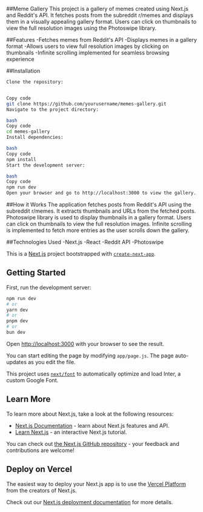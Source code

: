 ##Meme Gallery
This project is a gallery of memes created using Next.js and Reddit's API. It fetches posts from the subreddit r/memes and displays them in a visually appealing gallery format. Users can click on thumbnails to view the full resolution images using the Photoswipe library.

##Features
-Fetches memes from Reddit's API
-Displays memes in a gallery format
-Allows users to view full resolution images by clicking on thumbnails
-Infinite scrolling implemented for seamless browsing experience

##Installation

```bash
Clone the repository:


Copy code
git clone https://github.com/yourusername/memes-gallery.git
Navigate to the project directory:

bash
Copy code
cd memes-gallery
Install dependencies:

bash
Copy code
npm install
Start the development server:

bash
Copy code
npm run dev
Open your browser and go to http://localhost:3000 to view the gallery.
```

##How it Works
The application fetches posts from Reddit's API using the subreddit r/memes.
It extracts thumbnails and URLs from the fetched posts.
Photoswipe library is used to display thumbnails in a gallery format.
Users can click on thumbnails to view the full resolution images.
Infinite scrolling is implemented to fetch more entries as the user scrolls down the gallery.


##Technologies Used
-Next.js
-React
-Reddit API
-Photoswipe



This is a [Next.js](https://nextjs.org/) project bootstrapped with [`create-next-app`](https://github.com/vercel/next.js/tree/canary/packages/create-next-app).

## Getting Started

First, run the development server:

```bash
npm run dev
# or
yarn dev
# or
pnpm dev
# or
bun dev
```

Open [http://localhost:3000](http://localhost:3000) with your browser to see the result.

You can start editing the page by modifying `app/page.js`. The page auto-updates as you edit the file.

This project uses [`next/font`](https://nextjs.org/docs/basic-features/font-optimization) to automatically optimize and load Inter, a custom Google Font.

## Learn More

To learn more about Next.js, take a look at the following resources:

- [Next.js Documentation](https://nextjs.org/docs) - learn about Next.js features and API.
- [Learn Next.js](https://nextjs.org/learn) - an interactive Next.js tutorial.

You can check out [the Next.js GitHub repository](https://github.com/vercel/next.js/) - your feedback and contributions are welcome!

## Deploy on Vercel

The easiest way to deploy your Next.js app is to use the [Vercel Platform](https://vercel.com/new?utm_medium=default-template&filter=next.js&utm_source=create-next-app&utm_campaign=create-next-app-readme) from the creators of Next.js.

Check out our [Next.js deployment documentation](https://nextjs.org/docs/deployment) for more details.
